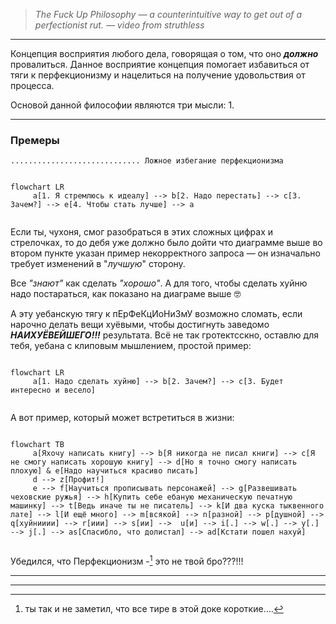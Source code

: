 >*The Fuck Up Philosophy — a counterintuitive way to get out of a perfectionist rut.
> — video from struthless*

---
Концепция восприятия любого дела, говорящая о том, что оно ***должно*** провалиться.
Данное восприятие концепция помогает избавиться от тяги к перфекционизму и нацелиться на получение удовольствия от процесса. 

Оcновой данной философии являются три мысли:
1. 

---
### Премеры

	............................. Ложное избегание перфекционизма

```mermaid

flowchart LR
	 a[1. Я стремлюсь к идеалу] --> b[2. Надо перестать] --> c[3. Зачем?] --> e[4. Чтобы стать лучше] --> a
	 
```

Если ты, чухоня, смог разобраться в этих сложных цифрах и стрелочках, то до дебя уже должно было дойти что диаграмме выше во втором пункте указан пример некорректного запроса — он изначально требует изменений в "*лучшую*" сторону.

Все *"знают"* как сделать *"хорошо"*. А для того, чтобы сделать хуйню надо постараться, как показано на диаграме выше 🤓

А эту уебанскую тягу к пЕрФеКцИоНиЗмУ возможно сломать, если нарочно делать вещи хуёвыми, чтобы достигнуть заведомо ***НАИХУЁВЕЙШЕГО!!!*** результата. 
Всё не так гротектсскно, оставлю для тебя, уебана с клиповым мышлением, простой пример:

```mermaid

flowchart LR
	 a[1. Надо сделать хуйню] --> b[2. Зачем?] --> c[3. Будет интересно и весело] 
	 
```

А вот пример, который может встретиться в жизни:
```mermaid

flowchart TB
	 a[Яхочу написать книгу] --> b[Я никогда не писал книги] --> c[Я не смогу написать хорошую книгу] --> d[Но я точно смогу написать плохую] & e[Надо научиться красиво писать]
	 d --> z[Профит!]
	 e --> f[Научиться прописывать персонажей] --> g[Развешивать чеховские ружья] --> h[Купить себе ебаную механическую печатную машинку] --> t[Ведь иначе ты не писатель] --> k[И два куска тыквенного лате] --> l[И ещё много] --> m[всякой] --> n[разной] --> p[душной] --> q[хуйнииии] --> r[иии] --> s[ии] -->  u[и] --> i[.] --> w[.] --> y[.] --> j[.] --> as[Спасибло, что долистал] --> ad[Кстати пошел нахуй] 
	 
```

Убедился, что Перфекционизм -[^1] это не твой бро???!!!

---
[^1]: ты так и не заметил, что все тире в этой доке короткие....


---
